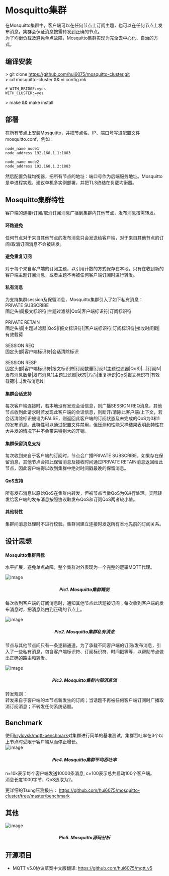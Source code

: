 Mosquitto集群
=================

在Mosquitto集群中，客户端可以在任何节点上订阅主题，也可以在任何节点上发布消息，集群会保证消息按需转发到正确的节点。<br>
为了均衡负载及避免单点故障，Mosquitto集群实现为完全去中心化、自治的方式。<br>

## 编译安装

\> git clone https://github.com/hui6075/mosquitto-cluster.git </br>
\> cd mosquitto-cluster && vi config.mk </br>
```
# WITH_BRIDGE:=yes
WITH_CLUSTER:=yes
```
\> make && make install </br>

## 部署

在所有节点上安装Mosquitto，并把节点名、IP、端口号写进配置文件mosquitto.conf，例如：<br>
`````
node_name node1
node_address 192.168.1.1:1883

node_name node2
node_address 192.168.1.2:1883
`````
然后配置负载均衡器，把所有节点的地址：端口号作为后端服务地址。Mosquitto是单进程实现，建议单机多实例部署，并把TLS终结在负载均衡器。

## Mosquitto集群特性

客户端的连接/订阅/取消订阅消息广播到集群内其他节点，发布消息按需转发。<br>
#### 环路避免
任何节点对于来自其他节点的发布消息只会发送给客户端，对于来自其他节点的订阅/取消订阅消息不会被转发。<br>
#### 避免重复订阅
对于每个来自客户端的订阅主题，以引用计数的方式保存在本地，只有在收到新的客户端主题订阅消息，或者主题不再被任何客户端订阅时进行转发。<br>
#### 私有消息
为支持集群session及保留消息，Mosquitto集群引入了如下私有消息：<br>
PRIVATE SUBSCRIBE<br>
固定头部|报文标识符|主题过滤器|QoS|客户端标识符|订阅标识符<br><br>
PRIVATE RETAIN<br>
固定头部|主题过滤器|QoS|[报文标识符]|客户端标识符|订阅标识符|接收时间戳|有效载荷<br><br>
SESSION REQ<br>
固定头部|客户端标识符|会话清除标识<br><br>
SESSION RESP<br>
固定头部|客户端标识符|报文标识符|订阅数量|订阅1(主题过滤器|QoS)|...|订阅N|发布消息数量|发布消息1(主题过滤器|状态|方向|重复标识|QoS|报文标识符|有效载荷)|...|发布消息N|<br>
#### 集群会话支持
每次客户端连接时，若本地没有发现会话信息，则广播SESSION REQ消息，其他节点收到此请求时若发现此客户端的会话信息，则断开/清除此客户端/上下文，若会话清除标识被设为FALSE，则返回此客户端的订阅状态及未完成的QoS为0和1的发布消息。此特性可以通过配置文件禁用，但压测和性能采样结果表明此特性在大并发的情况下并不会带来特别大的开销。<br>
#### 集群保留消息支持
每次收到来自于客户端的订阅时，节点会广播PRIVATE SUBSCRIBE，如果存在保留消息，其他节点会把此保留消息及接收时间通过PRIVATE RETAIN消息返回给此节点，因此客户端得以收到集群中绝对时间戳最晚的保留消息。<br>
#### QoS支持
所有发布消息以原始QoS在集群内转发，但被节点当做QoS为0进行处理。实际转发给客户端的发布消息按照协议取发布QoS和订阅QoS两者较小值。<br>
#### 其他特性
集群间消息处理时不进行校验。集群间建立连接时发送所有本地先前的订阅关系。<br>
## 设计思想
#### Mosquitto集群目标
水平扩展，避免单点故障，整个集群对外表现为一个完整的逻辑MQTT代理。<br>

![image](https://github.com/hui6075/mosquitto/blob/develop/img/1.jpg)
##### <div align=center>Pic1. Mosquitto集群概览<br></div>
每次收到客户端的订阅消息时，通知其他节点此话题被订阅；每次收到客户端的发布消息时，把消息路由到正确的节点上。<br>

![image](https://github.com/hui6075/mosquitto/blob/develop/img/2.jpg)
##### <div align=center>Pic2. Mosquitto集群私有消息<br></div>
节点与其他节点间只有一条逻辑通道，为了承载不同客户端的订阅/发布消息，引入了一些私有消息，包含客户端标识符、订阅标识符、时间戳等等，以帮助节点做出正确的路由和转发。<br>

![image](https://github.com/hui6075/mosquitto/blob/develop/img/3.jpg)
##### <div align=center>Pic3. Mosquitto集群内部消息流<br></div>
转发规则：<br>
转发来自于客户端的本节点新发生的订阅；当话题不再被任何客户端订阅时广播取消订阅消息；不转发任何系统话题。<br>

## Benchmark
使用[krylovsk/mqtt-benchmark](https://github.com/krylovsk/mqtt-benchmark)对集群进行简单的基准测试，集群吞吐率在3个以上节点时受限于客户端从而停止增长。<br>
![image](https://github.com/hui6075/mosquitto/blob/develop/img/cluster_throughput.jpg)
##### <div align=center>Pic4. Mosquitto集群平均吞吐率<br></div>
n=10k表示每个客户端发送10000条消息, c=100表示总共启动100个客户端。<br>
消息长度1000字节，QoS选取为2。<br>

更详细的Tsung压测报告：
https://github.com/hui6075/mosquitto-cluster/tree/master/benchmark

## 其他
![image](https://github.com/hui6075/mosquitto-cluster/blob/master/benchmark/mosquitto_code_analyze.jpg)
##### <div align=center>Pic5. Mosquitto源码分析<br></div>

## 开源项目
* MQTT v5.0协议草案中文版翻译: <https://github.com/hui6075/mqtt_v5>
